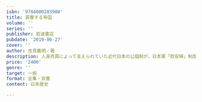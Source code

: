 ```yaml
---
isbn: '9784000283908'
title: 買春する帝国
volume: ''
series: ''
publisher: 岩波書店
pubdate: '2019-06-27'
cover: ''
author: 吉見義明／著
description: 人身売買によって支えられていた近代日本の公娼制が，日本軍「慰安婦」制度を生み出すまでの歴史を辿る．
price: '2400'
genre: ''
target: 一般
format: 全集・双書
content: 日本歴史

---
```

